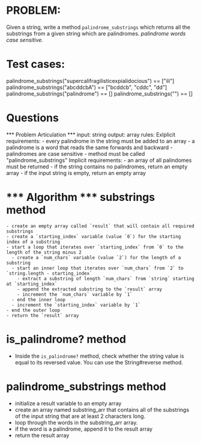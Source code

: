 # PROBLEM:

Given a string, write a method `palindrome_substrings` which returns
all the substrings from a given string which are palindromes.
*palindrome words case sensitive.*

# Test cases:
palindrome_substrings("supercalifragilisticexpialidocious") == ["ili"]
palindrome_substrings("abcddcbA") == ["bcddcb", "cddc", "dd"]
palindrome_substrings("palindrome") == []
palindrome_substrings("") == []

# Questions


*** Problem Articulation ***
input: string
output: array
rules:
      Exlplicit requirements:
        - every palindrome in the string must be added to an array
        - a palindrome is a word that reads the same forwards and backward
        - palindromes are case sensitive
        - method must be called "palindrome_substrings"
      Implicit requirements:
        - an array of all palindomes must be returned
        - if the string contains no palindromes, return an empty array
        - if the input string is empty, return an empty array
 
*** Algorithm ***
substrings method
=================
    - create an empty array called `result` that will contain all required substrings
    - create a `starting_index` variable (value `0`) for the starting index of a substring
    - start a loop that iterates over `starting_index` from `0` to the length of the string minus 2
      - create a `num_chars` variable (value `2`) for the length of a substring
      - start an inner loop that iterates over `num_chars` from `2` to `string.length - starting_index`
        - extract a substring of length `num_chars` from `string` starting at `starting_index`
        - append the extracted substring to the `result` array
        - increment the `num_chars` variable by `1`
      - end the inner loop
      - increment the `starting_index` variable by `1`
    - end the outer loop
    - return the `result` array

is_palindrome? method
=====================
 - Inside the `is_palindrome?` method, check whether the string
   value is equal to its reversed value. You can use the
   String#reverse method.

palindrome_substrings method
============================
  - initialize a result variable to an empty array
  - create an array named substring_arr that contains all of the
    substrings of the input string that are at least 2 characters long.
  - loop through the words in the substring_arr array.
  - if the word is a palindrome, append it to the result
    array
  - return the result array
